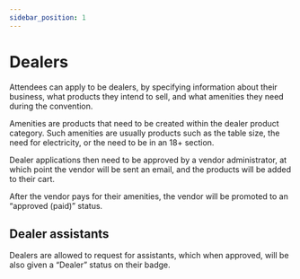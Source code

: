 ```yaml
---
sidebar_position: 1
---
```


# Dealers

Attendees can apply to be dealers, by specifying information about their business, what products they intend to sell, and what amenities they need during the convention.

Amenities are products that need to be created within the dealer product category. Such amenities are usually products such as the table size, the need for electricity, or the need to be in an 18+ section.

Dealer applications then need to be approved by a vendor administrator, at which point the vendor will be sent an email, and the products will be added to their cart.

After the vendor pays for their amenities, the vendor will be promoted to an “approved (paid)” status.

## Dealer assistants 

Dealers are allowed to request for assistants, which when approved, will be also given a “Dealer” status on their badge. 
